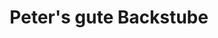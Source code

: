 ---
title: "Peter's gute Backstube"
url: /buehl/peters-gute-backstube-eisenbahnstrasse/
shop: Bäckerei
---